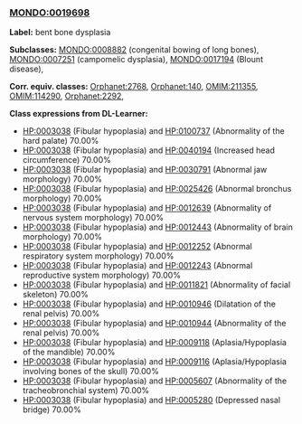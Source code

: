 
### [MONDO:0019698](http://purl.obolibrary.org/obo/MONDO_0019698)
**Label:** bent bone dysplasia

**Subclasses:** [MONDO:0008882](http://purl.obolibrary.org/obo/MONDO_0008882) (congenital bowing of long bones), [MONDO:0007251](http://purl.obolibrary.org/obo/MONDO_0007251) (campomelic dysplasia), [MONDO:0017194](http://purl.obolibrary.org/obo/MONDO_0017194) (Blount disease), 

**Corr. equiv. classes:** [Orphanet:2768](http://www.orpha.net/ORDO/Orphanet_2768), [Orphanet:140](http://www.orpha.net/ORDO/Orphanet_140), [OMIM:211355](http://purl.obolibrary.org/obo/OMIM_211355), [OMIM:114290](http://purl.obolibrary.org/obo/OMIM_114290), [Orphanet:2292](http://www.orpha.net/ORDO/Orphanet_2292), 

**Class expressions from DL-Learner:**

- [HP:0003038](http://purl.obolibrary.org/obo/HP_0003038) (Fibular hypoplasia) and [HP:0100737](http://purl.obolibrary.org/obo/HP_0100737) (Abnormality of the hard palate) 70.00%
- [HP:0003038](http://purl.obolibrary.org/obo/HP_0003038) (Fibular hypoplasia) and [HP:0040194](http://purl.obolibrary.org/obo/HP_0040194) (Increased head circumference) 70.00%
- [HP:0003038](http://purl.obolibrary.org/obo/HP_0003038) (Fibular hypoplasia) and [HP:0030791](http://purl.obolibrary.org/obo/HP_0030791) (Abnormal jaw morphology) 70.00%
- [HP:0003038](http://purl.obolibrary.org/obo/HP_0003038) (Fibular hypoplasia) and [HP:0025426](http://purl.obolibrary.org/obo/HP_0025426) (Abnormal bronchus morphology) 70.00%
- [HP:0003038](http://purl.obolibrary.org/obo/HP_0003038) (Fibular hypoplasia) and [HP:0012639](http://purl.obolibrary.org/obo/HP_0012639) (Abnormality of nervous system morphology) 70.00%
- [HP:0003038](http://purl.obolibrary.org/obo/HP_0003038) (Fibular hypoplasia) and [HP:0012443](http://purl.obolibrary.org/obo/HP_0012443) (Abnormality of brain morphology) 70.00%
- [HP:0003038](http://purl.obolibrary.org/obo/HP_0003038) (Fibular hypoplasia) and [HP:0012252](http://purl.obolibrary.org/obo/HP_0012252) (Abnormal respiratory system morphology) 70.00%
- [HP:0003038](http://purl.obolibrary.org/obo/HP_0003038) (Fibular hypoplasia) and [HP:0012243](http://purl.obolibrary.org/obo/HP_0012243) (Abnormal reproductive system morphology) 70.00%
- [HP:0003038](http://purl.obolibrary.org/obo/HP_0003038) (Fibular hypoplasia) and [HP:0011821](http://purl.obolibrary.org/obo/HP_0011821) (Abnormality of facial skeleton) 70.00%
- [HP:0003038](http://purl.obolibrary.org/obo/HP_0003038) (Fibular hypoplasia) and [HP:0010946](http://purl.obolibrary.org/obo/HP_0010946) (Dilatation of the renal pelvis) 70.00%
- [HP:0003038](http://purl.obolibrary.org/obo/HP_0003038) (Fibular hypoplasia) and [HP:0010944](http://purl.obolibrary.org/obo/HP_0010944) (Abnormality of the renal pelvis) 70.00%
- [HP:0003038](http://purl.obolibrary.org/obo/HP_0003038) (Fibular hypoplasia) and [HP:0009118](http://purl.obolibrary.org/obo/HP_0009118) (Aplasia/Hypoplasia of the mandible) 70.00%
- [HP:0003038](http://purl.obolibrary.org/obo/HP_0003038) (Fibular hypoplasia) and [HP:0009116](http://purl.obolibrary.org/obo/HP_0009116) (Aplasia/Hypoplasia involving bones of the skull) 70.00%
- [HP:0003038](http://purl.obolibrary.org/obo/HP_0003038) (Fibular hypoplasia) and [HP:0005607](http://purl.obolibrary.org/obo/HP_0005607) (Abnormality of the tracheobronchial system) 70.00%
- [HP:0003038](http://purl.obolibrary.org/obo/HP_0003038) (Fibular hypoplasia) and [HP:0005280](http://purl.obolibrary.org/obo/HP_0005280) (Depressed nasal bridge) 70.00%


